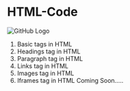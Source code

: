 # HTML-Code

![GitHub Logo](https://github.com/shubhamrajput0369/HTML-Code-Assignments/blob/main/HTML%20GitHub%20Image.PNG)

1. Basic tags in HTML
2. Headings tag in HTML
3. Paragraph tag in HTML
4. Links tag in HTML
5. Images tag in HTML
7. Iframes tag in HTML
   Coming Soon.....
